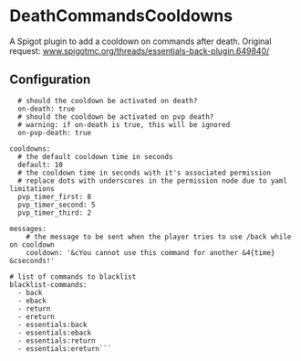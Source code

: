 # DeathCommandsCooldowns

A Spigot plugin to add a cooldown on commands after death.
Original request: www.spigotmc.org/threads/essentials-back-plugin.649840/

## Configuration

```events:
  # should the cooldown be activated on death?
  on-death: true
  # should the cooldown be activated on pvp death?
  # warning: if on-death is true, this will be ignored
  on-pvp-death: true

cooldowns:
  # the default cooldown time in seconds
  default: 10
  # the cooldown time in seconds with it's associated permission
  # replace dots with underscores in the permission node due to yaml limitations
  pvp_timer_first: 8
  pvp_timer_second: 5
  pvp_timer_third: 2

messages:
    # the message to be sent when the player tries to use /back while on cooldown
    cooldown: '&cYou cannot use this command for another &4{time} &cseconds!'

# list of commands to blacklist
blacklist-commands:
  - back
  - eback
  - return
  - ereturn
  - essentials:back
  - essentials:eback
  - essentials:return
  - essentials:ereturn```
